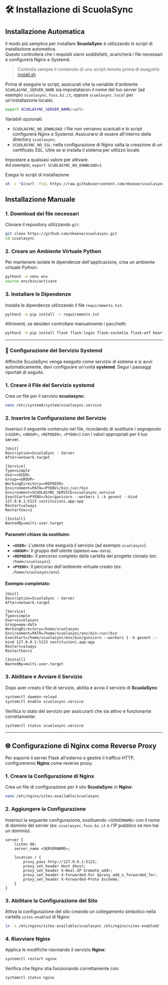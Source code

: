 # 🛠️ **Installazione di ScuolaSync**

## Installazione Automatica

Il modo più semplice per installare **ScuolaSync** è utilizzando lo script di installazione automatica. \
Questo controllerà che i requisiti siano soddisfatti, scaricherà i file necessari e configurerà Nginx e Systemd.

> Controlla sempre il contenuto di uno script remoto prima di eseguirlo. \
[install.sh](https://github.com/nkoexe/scuolasync/blob/main/scripts/install.sh)

Prima di eseguire lo script, assicurati che la variabile d'ambiente `SCUOLASYNC_SERVER_NAME` sia impostatacon il nome del tuo server (ad esempio `scuolasync.fuss.bz.it`, oppure `scuolasync.local` per un'installazione locale).

```bash
export SCUOLASYNC_SERVER_NAME=<url>
```

Variabili opzionali:

- `SCUOLASYNC_NO_DOWNLOAD`: i file non verranno scaricati e lo script configurerà Nginx e Systemd. Assicurarsi di essere all'interno della directory `scuolasync`.
- `SCUOLASYNC_NO_SSL`: nella configurazione di Nginx salta la creazione di un certificato SSL. Utile se si installa il sistema per utilizzo locale.

Impostare a qualsiasi valore per attivare. \
Ad esempio, `export SCUOLASYNC_NO_DOWNLOAD=1`

Esegui lo script di installazione:

```bash
sh -c "$(curl -fsSL https://raw.githubusercontent.com/nkoexe/scuolasync/refs/heads/main/scripts/install.sh)"
```


## Installazione Manuale

### 1. **Download dei file necessari**

Clonare il repository utilizzando `git`:

```bash
git clone https://github.com/nkoexe/scuolasync.git
cd scuolasync
```

### 2. **Creare un Ambiente Virtuale Python**

Per mantenere isolate le dipendenze dell'applicazione, crea un ambiente virtuale Python:

```bash
python3 -m venv env
source env/bin/activate
```

### 3. **Installare le Dipendenze**

Installa le dipendenze utilizzando il file `requirements.txt`:

```bash
python3 -m pip install -r requirements.txt
```

Altrimenti, se desideri controllare manualmente i pacchetti:

```bash
python3 -m pip install flask flask-login flask-socketio flask-wtf beartype apscheduler pandas openpyxl xlsxwriter odspy puremagic oauthlib google-auth google-api-python-client qrcode gunicorn gevent
```

---


### 🔧 **Configurazione del Servizio Systemd**

Affinché ScuolaSync venga eseguito come servizio di sistema e si avvii automaticamente, devi configurare un'unità **systemd**. Segui i passaggi riportati di seguito.

### 1. **Creare il File del Servizio systemd**

Crea un file per il servizio **scuolasync**:

```bash
nano /etc/systemd/system/scuolasync.service
```

### 2. **Inserire la Configurazione del Servizio**

Inserisci il seguente contenuto nel file, ricordando di sostituire i segnaposto (`<USER>`, `<GROUP>`, `<REPODIR>`, `<PYENV>`) con i valori appropriati per il tuo server.

```systemd
[Unit]
Description=ScuolaSync - Server
After=network.target

[Service]
Type=simple
User=<USER>
Group=<GROUP>
WorkingDirectory=<REPODIR>
Environment=PATH=<PYENV>/bin:/usr/bin
Environment=SCUOLASYNC_SERVICE=scuolasync.service
ExecStart=<PYENV>/bin/gunicorn --workers 1 -k gevent --bind 127.0.0.1:5123 sostituzioni.app:app
Restart=always
RestartSec=1

[Install]
WantedBy=multi-user.target
```

#### Parametri chiave da sostituire:
- **`<USER>`**: L'utente che eseguirà il servizio (ad esempio `scuolasync`).
- **`<GROUP>`**: Il gruppo dell'utente (spesso `www-data`).
- **`<REPODIR>`**: Il percorso completo della cartella del progetto clonato (es: `/home/scuolasync`).
- **`<PYENV>`**: Il percorso dell'ambiente virtuale creato (es: `/home/scuolasync/env`).

#### Esempio completato:

```systemd
[Unit]
Description=ScuolaSync - Server
After=network.target

[Service]
Type=simple
User=scuolasync
Group=www-data
WorkingDirectory=/home/scuolasync
Environment=PATH=/home/scuolasync/env/bin:/usr/bin
ExecStart=/home/scuolasync/env/bin/gunicorn --workers 1 -k gevent --bind 127.0.0.1:5123 sostituzioni.app:app
Restart=always
RestartSec=1

[Install]
WantedBy=multi-user.target
```

### 3. **Abilitare e Avviare il Servizio**

Dopo aver creato il file di servizio, abilita e avvia il servizio di **ScuolaSync**:

```bash
systemctl daemon-reload
systemctl enable scuolasync.service
```

Verifica lo stato del servizio per assicurarti che sia attivo e funzionante correttamente:

```bash
systemctl status scuolasync.service
```

---

## 🌐 **Configurazione di Nginx come Reverse Proxy**

Per esporre il server Flask all'esterno e gestire il traffico HTTP, configureremo **Nginx** come reverse proxy.

### 1. **Creare la Configurazione di Nginx**

Crea un file di configurazione per il sito **ScuolaSync** in **Nginx**:

```bash
nano /etc/nginx/sites-available/scuolasync
```

### 2. **Aggiungere la Configurazione**

Inserisci la seguente configurazione, sostituendo `<SERVERNAME>` con il nome di dominio del server (es: `scuolasync.fuss.bz.it` o l'IP pubblico se non hai un dominio).

```nginx
server {
    listen 80;
    server_name <SERVERNAME>;

    location / {
        proxy_pass http://127.0.0.1:5123;
        proxy_set_header Host $host;
        proxy_set_header X-Real-IP $remote_addr;
        proxy_set_header X-Forwarded-For $proxy_add_x_forwarded_for;
        proxy_set_header X-Forwarded-Proto $scheme;
    }
}
```

### 3. **Abilitare la Configurazione del Sito**

Attiva la configurazione del sito creando un collegamento simbolico nella cartella `sites-enabled` di Nginx:

```bash
ln -s /etc/nginx/sites-available/scuolasync /etc/nginx/sites-enabled/
```

### 4. **Riavviare Nginx**

Applica le modifiche riavviando il servizio **Nginx**:

```bash
systemctl restart nginx
```

Verifica che Nginx stia funzionando correttamente con:

```bash
systemctl status nginx
```
